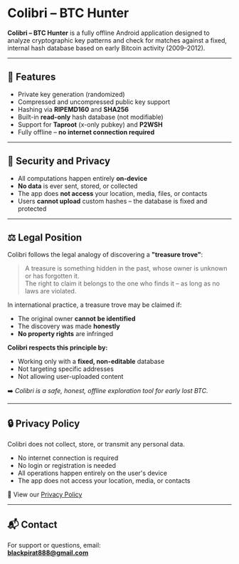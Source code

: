 # Colibri – BTC Hunter

**Colibri – BTC Hunter** is a fully offline Android application designed to analyze cryptographic key patterns and check for matches against a fixed, internal hash database based on early Bitcoin activity (2009–2012).

---

## 🚀 Features

- Private key generation (randomized)
- Compressed and uncompressed public key support
- Hashing via **RIPEMD160** and **SHA256**
- Built-in **read-only** hash database (not modifiable)
- Support for **Taproot** (x-only pubkey) and **P2WSH**
- Fully offline – **no internet connection required**

---

## 🔐 Security and Privacy

- All computations happen entirely **on-device**
- **No data** is ever sent, stored, or collected
- The app does **not access** your location, media, files, or contacts
- Users **cannot upload** custom hashes – the database is fixed and protected

---

## ⚖️ Legal Position

Colibri follows the legal analogy of discovering a **"treasure trove"**:

> A treasure is something hidden in the past, whose owner is unknown or has forgotten it.  
> The right to claim it belongs to the one who finds it – as long as no laws are violated.

In international practice, a treasure trove may be claimed if:

- The original owner **cannot be identified**
- The discovery was made **honestly**
- **No property rights** are infringed

**Colibri respects this principle by:**

- Working only with a **fixed, non-editable** database
- Not targeting specific addresses
- Not allowing user-uploaded content

➡️ *Colibri is a safe, honest, offline exploration tool for early lost BTC.*

---

## 🔒 Privacy Policy

Colibri does not collect, store, or transmit any personal data.

- No internet connection is required  
- No login or registration is needed  
- All operations happen entirely on the user's device  
- The app does not access your location, media, or contacts

📄 View our [Privacy Policy](PRIVACY.md)

---

## 📬 Contact

For support or questions, email:  
**blackpirat888@gmail.com**
